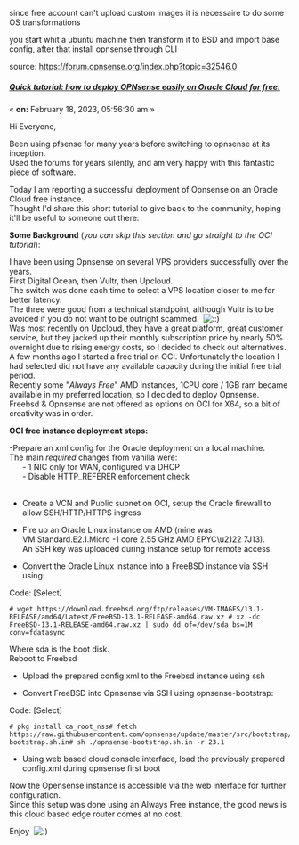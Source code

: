 since free account can't upload custom images it is necessaire to do some OS transformations

you start whit a ubuntu machine then transform it to BSD and import base config, after that install opnsense through CLI


source: https://forum.opnsense.org/index.php?topic=32546.0

##### [Quick tutorial: how to deploy OPNsense easily on Oracle Cloud for free.](https://forum.opnsense.org/index.php?topic=32546.msg157450#msg157450)

« **on:** February 18, 2023, 05:56:30 am »

Hi Everyone,  
  
Been using pfsense for many years before switching to opnsense at its inception.  
Used the forums for years silently, and am very happy with this fantastic piece of software.  
  
Today I am reporting a successful deployment of Opnsense on an Oracle Cloud free instance.  
Thought I'd share this short tutorial to give back to the community, hoping it'll be useful to someone out there:  
  
**Some Background** (_you can skip this section and go straight to the OCI tutorial_):  
  
I have been using Opnsense on several VPS providers successfully over the years.  
First Digital Ocean, then Vultr, then Upcloud.  
The switch was done each time to select a VPS location closer to me for better latency.  
The three were good from a technical standpoint, although Vultr is to be avoided if you do not want to be outright scammed.  ![::)](https://forum.opnsense.org/Smileys/default/rolleyes.gif "Roll Eyes")  
Was most recently on Upcloud, they have a great platform, great customer service, but they jacked up their monthly subscription price by nearly 50% overnight due to rising energy costs, so I decided to check out alternatives.  
A few months ago I started a free trial on OCI. Unfortunately the location I had selected did not have any available capacity during the initial free trial period.  
Recently some "_Always Free_" AMD instances, 1CPU core / 1GB ram became available in my preferred location, so I decided to deploy Opnsense.  
Freebsd & Opnsense are not offered as options on OCI for X64, so a bit of creativity was in order.  
  
**OCI free instance deployment steps:**  
  
-Prepare an xml config for the Oracle deployment on a local machine.  
The main _required_ changes from vanilla were:  
      - 1 NIC only for WAN, configured via DHCP  
      - Disable HTTP_REFERER enforcement check  
       
- Create a VCN and Public subnet on OCI, setup the Oracle firewall to allow SSH/HTTP/HTTPS ingress  
  
- Fire up an Oracle Linux instance on AMD (mine was VM.Standard.E2.1.Micro -1 core 2.55 GHz AMD EPYC\u2122 7J13).  
An SSH key was uploaded during instance setup for remote access.  
  
- Convert the Oracle Linux instance into a FreeBSD instance via SSH using:  

Code: [Select]

```
# wget https://download.freebsd.org/ftp/releases/VM-IMAGES/13.1-RELEASE/amd64/Latest/FreeBSD-13.1-RELEASE-amd64.raw.xz # xz -dc FreeBSD-13.1-RELEASE-amd64.raw.xz | sudo dd of=/dev/sda bs=1M conv=fdatasync
```

Where sda is the boot disk.  
Reboot to Freebsd  
  
- Upload the prepared config.xml to the Freebsd instance using ssh  
  
- Convert FreeBSD into Opnsense via SSH using opnsense-bootstrap:  

Code: [Select]

```
# pkg install ca_root_nss# fetch https://raw.githubusercontent.com/opnsense/update/master/src/bootstrap/opnsense-bootstrap.sh.in# sh ./opnsense-bootstrap.sh.in -r 23.1
```

  
- Using web based cloud console interface, load the previously prepared config.xml during opnsense first boot  
  
Now the Opensense instance is accessible via the web interface for further configuration.  
Since this setup was done using an Always Free instance, the good news is this cloud based edge router comes at no cost.  
  
Enjoy  ![:)](https://forum.opnsense.org/Smileys/default/smiley.gif "Smiley")